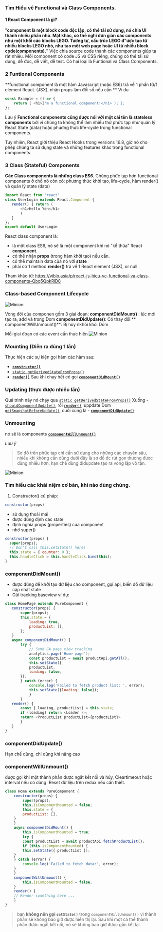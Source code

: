 ###  Tìm  Hiểu về Functional và Class Components.
#### 1  React Component là gì?
"**component là một block code độc lập, có thể tái sử dụng, nó chia UI thành nhiều phần nhỏ. Mặt khác, có thể nghĩ đơn giản các components như một khối các blocks LEGO. Tương tự, cấu trúc LEGO đ"ược tạo từ nhiều blocks LEGO nhỏ, như tạo một web page hoặc UI từ nhiều block code(components).**"
Việc chia source code thành các components giúp ta rất nhiều. Mỗi component có code JS và CSS riêng, chúng có thể tái sử dụng, dễ đọc, dễ viết, dễ test.
 Có hai loại là Funtional và Class Components.
  ### 2 Funtional Components
  **functional component là một hàm Javascript (hoặc ES6) trả về 1 phần tử/1 element React. (JSX), nhận props làm đối số nếu cần **
Ví dụ 

``` js
const Example = () => { 
	return ( <h1>I'm a functional component!</h1> ); };
};
```
Lưu ý  **Functional components cũng được nói với một cái tên là stateless components**  bởi vì chúng ta không thể làm nhiều thứ phức tạp như quản lý React State (data) hoặc phương thức life-cycle trong functional components.

Tuy nhiên, React giới thiệu React Hooks trong versions 16.8, giờ nó cho phép chúng ta sử dụng state và những features khác trong functional components.
 ### 3 Class (Stateful) Components
 **Các Class components là những class ES6.** Chúng phức tạp hơn functional components ở chỗ nó còn có: phương thức khởi tạo, life-cycle, hàm render() và quản lý state (data)
 ``` js
import React from 'react' 
class UserLogin extends React.Component { 
	render() { return (
		<h1>Hello Yen</h1>
		) 
	}
}; 
export default UserLogin
```
React class component là:

-   là một class ES6, nó sẽ là một component khi nó "kế thừa" React  **component**.
-   có thể nhận  **props**  (trong hàm khởi tạo) nếu cần.
-   có thể maintain data của nó với  **state**
-   phải có 1 method  **render()**  trả về 1 React element (JSX), or null.


Tham khảo từ: https://viblo.asia/p/react-js-hieu-ve-functional-va-class-components-Qbq5QpkRlD8

### Class-based Component Lifecycle

![Minion](https://i.ibb.co/2hJ882f/vongdoi.png)

Vòng đời của componen gồm 3 giai đoạn:
**componentDidMount()** : lúc mới tạo ra, add và trong Dom
**componentDidUpdate()**: Có thay đổi
** componentWillUnmount()**: Bị hủy nkhỏi khỏi Dom

Mỗi giai đoạn có các event cần thực hiện
![Minion](https://i1.wp.com/programmingwithmosh.com/wp-content/uploads/2018/10/Screen-Shot-2018-10-31-at-1.44.28-PM.png?resize=1024%2C567&ssl=1)
### Mounting (Diễn ra đúng 1 lần)
Thực hiện các sự kiện gọi hàm các hàm sau: 
-   [**`constructor()`**](https://reactjs.org/docs/react-component.html#constructor)
-   [`static getDerivedStateFromProps()`](https://reactjs.org/docs/react-component.html#static-getderivedstatefromprops)
-   [**`render()`**](https://reactjs.org/docs/react-component.html#render)
Sau khi chạy hết có gọi [**`componentDidMount()`**](https://reactjs.org/docs/react-component.html#componentdidmount)

### Updating (thực được nhiều lần) 
Quá trình này nó chạy qua  [`static getDerivedStateFromProps()`](https://reactjs.org/docs/react-component.html#static-getderivedstatefromprops) 
Xuống -   [`shouldComponentUpdate()`](https://reactjs.org/docs/react-component.html#shouldcomponentupdate),  rồi [**`render()`**](https://reactjs.org/docs/react-component.html#render),  uppdate Dom [`getSnapshotBeforeUpdate()`](https://reactjs.org/docs/react-component.html#getsnapshotbeforeupdate), cuối cùng là -   [**`componentDidUpdate()`**](https://reactjs.org/docs/react-component.html#componentdidupdate)
 ### Unmounting 
 nó sẽ là components  [**`componentWillUnmount()`**](https://reactjs.org/docs/react-component.html#componentwillunmount)

*Lưu ý*
>  Sơ đồ trên phức tạp chỉ cần sử dụng cho những các chuyên sâu, nhiều khi không cần dùng dưới đây là sơ đồ đc rút gọn thường được dùng nhiều hơn, hạn chế dùng didupdate tạo ra vòng lặp vô tận.
> 
![Minion](https://i.ibb.co/gZZ6V7R/vongdoi1.png)

### Tìm hiểu các khái niệm cơ bản, khi nào dùng chúng.

1. Constructor()
cú pháp: 
``` js
constructor(props)
```
+ sử dụng thoải mái
+  được dùng định các state
+  định nghĩa props (properties) của component
+  nhớ super()
``` js
constructor(props) {
  super(props);
  // Don't call this.setState() here! 
  this.state = { counter: 0 };
  this.handleClick = this.handleClick.bind(this);
}
```

 ### componentDidMount()
 - được dùng để khởi tạo dữ liệu cho component, gọi api, biến đổ dữ liệu cập nhật state
 - Gửi tracking baseview 
 ví dụ:
 
 ``` js
class HomePage extends PureComponent {
	constructor(props) {
		super(props);
		this.state = {
			loading: true,
			productList: [],
		};
	}
	async componentDidMount() {
		try {
			// Send GA page view tracking
			analytics.page('Home page');
			const productList = await productApi.getAll();
			this.setState({
			productList,
			loading: false,
		});
		} catch (error) {
			console.log('Failed to fetch product list: ', error);
			this.setState({loading: false});
			}
		}
	render() {
		const { loading, productList} = this.state;
		if (loading) return <Loader />;
		return <ProductList productList={productList}>
		}
	}
}
```
###  componentDidUpdate()
Hạn chế dùng, chỉ dùng khi nâng cao

### componentWillUnmount()
được gọi khi một thành phần được ngắt kết nối và hủy, 
Cleartimeout hoặc interval nếu có dùng.
Reset dữ liệu trên redux nếu cần thiết.
```js
class Home extends PureComponent {
	constructor(props) {
		super(props);
		this.isComponentMounted = false;
		this.state = {
		productList: [],
	}
	}
	async componentDidMount() {
		this.isComponentMounted = true;
		try {
		const productList = await productApi.fetchProductList();
		if (this.isComponentMounted) {
		this.setState({ productList });
	}
	} catch (error) {
		console.log('Failed to fetch data:', error);
	}
	}
	componentWillUnmount() {
		this.isComponentMounted = false;
	}
	render() {
	// Render something here ...
	}
}
```
>
>bạn  **không nên gọi `setState()`**  trong `componentWillUnmount()` vì thành phần sẽ không bao giờ được hiển thị lại. Sau khi một cá thể thành phần được ngắt kết nối, nó sẽ không bao giờ được gắn kết lại.
>